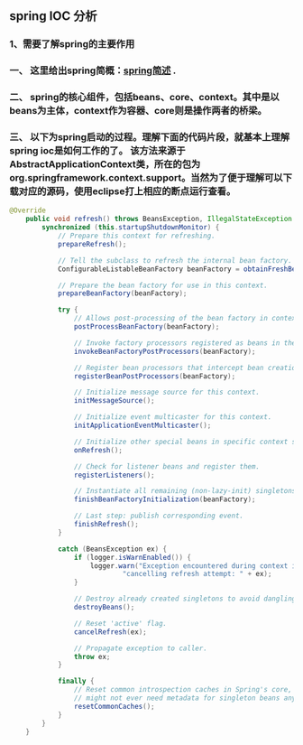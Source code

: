 ## spring IOC 分析
### 1、需要了解spring的主要作用
### 一、 这里给出spring简概：[spring简述](https://github.com/xiongzhenggang/xiongzhenggang.github.io/blob/master/java项目存档点/spring/spring_ioc原理一语道之.md) .
### 二、 spring的核心组件，包括beans、core、context。其中是以beans为主体，context作为容器、core则是操作两者的桥梁。
### 三、 以下为spring启动的过程。理解下面的代码片段，就基本上理解spring ioc是如何工作的了。 该方法来源于AbstractApplicationContext类，所在的包为org.springframework.context.support。当然为了便于理解可以下载对应的源码，使用eclipse打上相应的断点运行查看。

``` java
@Override
	public void refresh() throws BeansException, IllegalStateException {
		synchronized (this.startupShutdownMonitor) {
			// Prepare this context for refreshing.
			prepareRefresh();

			// Tell the subclass to refresh the internal bean factory.
			ConfigurableListableBeanFactory beanFactory = obtainFreshBeanFactory();

			// Prepare the bean factory for use in this context.
			prepareBeanFactory(beanFactory);

			try {
				// Allows post-processing of the bean factory in context subclasses.
				postProcessBeanFactory(beanFactory);

				// Invoke factory processors registered as beans in the context.
				invokeBeanFactoryPostProcessors(beanFactory);

				// Register bean processors that intercept bean creation.
				registerBeanPostProcessors(beanFactory);

				// Initialize message source for this context.
				initMessageSource();

				// Initialize event multicaster for this context.
				initApplicationEventMulticaster();

				// Initialize other special beans in specific context subclasses.
				onRefresh();

				// Check for listener beans and register them.
				registerListeners();

				// Instantiate all remaining (non-lazy-init) singletons.
				finishBeanFactoryInitialization(beanFactory);

				// Last step: publish corresponding event.
				finishRefresh();
			}

			catch (BeansException ex) {
				if (logger.isWarnEnabled()) {
					logger.warn("Exception encountered during context initialization - " +
							"cancelling refresh attempt: " + ex);
				}

				// Destroy already created singletons to avoid dangling resources.
				destroyBeans();

				// Reset 'active' flag.
				cancelRefresh(ex);

				// Propagate exception to caller.
				throw ex;
			}

			finally {
				// Reset common introspection caches in Spring's core, since we
				// might not ever need metadata for singleton beans anymore...
				resetCommonCaches();
			}
		}
	}
```
